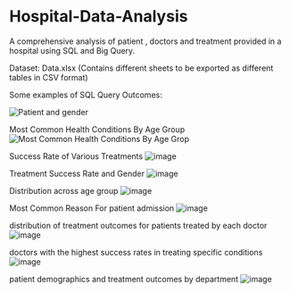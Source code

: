 # Hospital-Data-Analysis

A comprehensive analysis of patient , doctors and treatment provided in a hospital using SQL and Big Query.

Dataset: Data.xlsx (Contains different sheets to be exported as different tables in CSV format)

Some examples of SQL Query Outcomes:

![Patient and gender](https://github.com/harshu1611/Hospital-Data-Analysis/assets/97937899/fa84875f-cbf2-49f7-a7ea-ef5b4bddfe70)

Most Common Health Conditions By Age Group
![Most Common Health Conditions By Age Grop](https://github.com/harshu1611/Hospital-Data-Analysis/assets/97937899/45d112a6-6d66-4deb-ab70-caf30f57e14c)

Success Rate of Various Treatments
![image](https://github.com/harshu1611/Hospital-Data-Analysis/assets/97937899/b5b86213-fa51-4781-b8c2-77426bd1c537)

Treatment Success Rate and Gender
![image](https://github.com/harshu1611/Hospital-Data-Analysis/assets/97937899/f40236dc-4b2e-499a-a873-bad2d869271d)

Distribution across age group
![image](https://github.com/harshu1611/Hospital-Data-Analysis/assets/97937899/b38f3fd7-5024-44f3-bd94-5e8381e1f89f)

Most Common Reason For patient admission
![image](https://github.com/harshu1611/Hospital-Data-Analysis/assets/97937899/ba722bf1-d1a3-4077-b581-ceb40e60fd15)

distribution of treatment outcomes for patients treated by each doctor
![image](https://github.com/harshu1611/Hospital-Data-Analysis/assets/97937899/428e2b4f-c357-4c1e-ad5c-f77b958549cf)

doctors with the highest success rates in treating specific conditions
![image](https://github.com/harshu1611/Hospital-Data-Analysis/assets/97937899/56931c6a-e30c-44a9-b228-da59acd43354)


patient demographics and treatment outcomes by department
![image](https://github.com/harshu1611/Hospital-Data-Analysis/assets/97937899/92e12323-1422-4d10-9b02-d995d2bed978)


